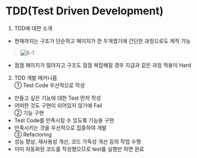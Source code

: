 # TDD(Test Driven Development)

1. TDD에 대한 소개
- 현재까지는 구조가 단순하고 페이지가 한 두개였기에 간단한 과정으로도 제작 가능  
> ![6-1](https://user-images.githubusercontent.com/48504392/79629090-6f856980-8181-11ea-8743-19fed2aec1e5.png)  
- 점점 페이지가 많아지고 구조도 점점 복잡해질 경우 지금과 같은 과정 적용이 Hard  

2. TDD 개발 메커니즘  
① Test Code 우선적으로 작성  
- 만들고 싶은 기능에 대한 Test 먼저 작성  
- 어떠한 것도 구현이 되어있지 않기에 Fail  
② 기능 구현  
- Test Code를 만족시킬 수 있도록 기능을 구현  
- 만족시키는 것을 우선적으로 집중하여 개발  
③ Refactoring  
- 성능 향상, 재사용성 개선, 코드 가독성 개선 등의 작업 수행  
- 이미 자동화된 코드를 작성했으므로 test를 실행만 하면 완료  
